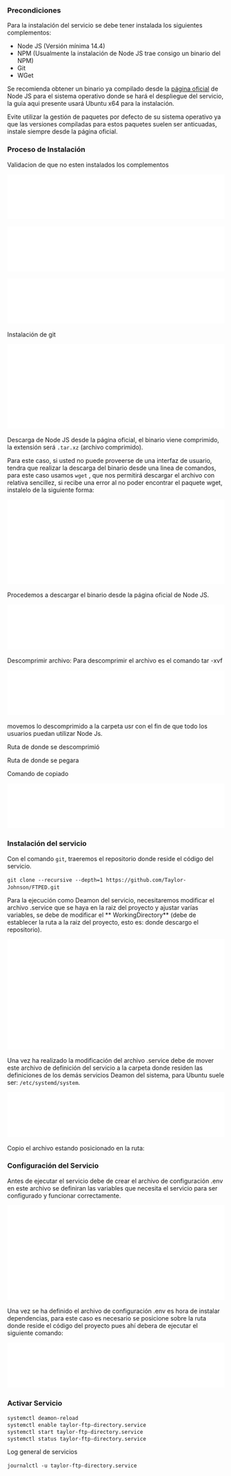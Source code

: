 ### Precondiciones

Para la instalación del servicio se debe tener instalada los siguientes complementos:

- Node JS (Versión mínima 14.4)
- NPM (Usualmente la instalación de Node JS trae consigo un binario del NPM)
- Git
- WGet

Se recomienda obtener un binario ya compilado desde
la [página oficial](https://nodejs.org/en/download/) de Node JS para el sistema operativo
donde se hará el despliegue del servicio, la guía aqui presente usará Ubuntu x64 para la
instalación.

Evite utilizar la gestión de paquetes por defecto de su sistema operativo ya que las
versiones compiladas para estos paquetes suelen ser anticuadas, instale siempre desde la
página oficial.

### Proceso de Instalación

Validacion de que no esten instalados los complementos

![](img/NPM-NotFound.svg)

![](img/Node-NotFound.svg)

![](img/Git-NotFound.svg)

Instalación de git

![](img/InstallGit.svg)

Descarga de Node JS desde la página oficial, el binario viene comprimido, la extensión
será `.tar.xz` (archivo comprimido).

Para este caso, si usted no puede proveerse de una interfaz de usuario, tendra que
realizar la descarga del binario desde una linea de comandos, para este caso usamos `wget`
, que nos permitirá descargar el archivo con relativa sencillez, si recibe una error al no
poder encontrar el paquete wget, instalelo de la siguiente forma:

![](img/InstallWGET.svg)

Procedemos a descargar el binario desde la página oficial de Node JS.

![](img/RequestNodeTar.svg)

Descomprimir archivo: Para descomprimir el archivo es el comando tar -xvf

![](img/TarNode.svg)

movemos lo descomprimido a la carpeta usr con el fin de que todo los usuarios puedan
utilizar Node Js.

Ruta de donde se descomprimió

Ruta de donde se pegara

Comando de copiado

![](img/CopyRecursively.svg)

### Instalación del servicio

Con el comando `git`, traeremos el repositorio donde reside el código del servicio.

`git clone --recursive --depth=1 https://github.com/Taylor-Johnson/FTPED.git`

Para la ejecución como Deamon del servicio, necesitaremos modificar el archivo .service
que se haya en la raiz del proyecto y ajustar varías variables, se debe de modificar el **
WorkingDirectory** (debe de establecer la ruta a la raiz del proyecto, esto es: donde
descargo el repositorio).

![](img/CatService.svg)

Una vez ha realizado la modificación del archivo .service debe de mover este archivo de
definición del servicio a la carpeta donde residen las definiciones de los demás servicios
Deamon del sistema, para Ubuntu suele ser: `/etc/systemd/system`.

![](img/EtcSystemd.svg)

Copio el archivo estando posicionado en la ruta:

### Configuración del Servicio

Antes de ejecutar el servicio debe de crear el archivo de configuración .env en este
archivo se definiran las variables que necesita el servicio para ser configurado y
funcionar correctamente.

![](img/EnvFile.svg)

Una vez se ha definido el archivo de configuración .env es hora de instalar dependencias,
para este caso es necesario se posicione sobre la ruta donde reside el código del proyecto
pues ahí debera de ejecutar el siguiente comando:

![](img/NPM-Install.svg)

### Activar Servicio

```
systemctl deamon-reload
systemctl enable taylor-ftp-directory.service
systemctl start taylor-ftp-directory.service
systemctl status taylor-ftp-directory.service
```

Log general de servicios

`journalctl -u taylor-ftp-directory.service`